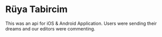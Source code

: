 # Rüya Tabircim

This was an api for iOS & Android Application. Users were sending their dreams and our editors were commenting.
